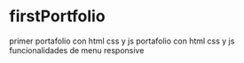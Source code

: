 # firstPortfolio
primer portafolio con html css y js
portafolio con html css y js 
funcionalidades de menu 
responsive
